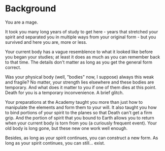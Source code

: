 # Background

You are a mage.

It took you many long years of study to get here - years that stretched your spirit and separated you in multiple ways from your original form - but you survived and here you are, more or less.

Your current body has a vague resemblence to what it looked like before you began your studies; at least it does as much as you can remember back to that time. The details don't matter as long as you get the general form correct.

Was your physical body (well, "bodies" now, I suppose) always this weak and fragile? No matter, your strength lies elsewhere and these bodies are temporary. And what does it matter to you if one of them dies at this point. Death for you is a temporary inconvenience. A brief glitch.

Your preparations at the Academy taught you more than just how to manipulate the elements and form them to your will. It also taught you how to bind portions of your spirit to the planes so that Death can't get a firm grip. And the portion of spirit that you bound to Earth allows you to return when your current body is torn from you (a curiously frequent event). Your old body is long gone, but these new one work well enough.

Besides, as long as your spirit continues, you can construct a new form. As long as your spirit continues, you can still... exist.